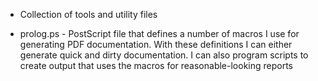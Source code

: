 * Collection of tools and utility files
- prolog.ps - PostScript file that defines a number of macros I use for generating PDF documentation. With these definitions I can either generate quick and dirty documentation. I can also program scripts to create output that uses the macros for reasonable-looking reports